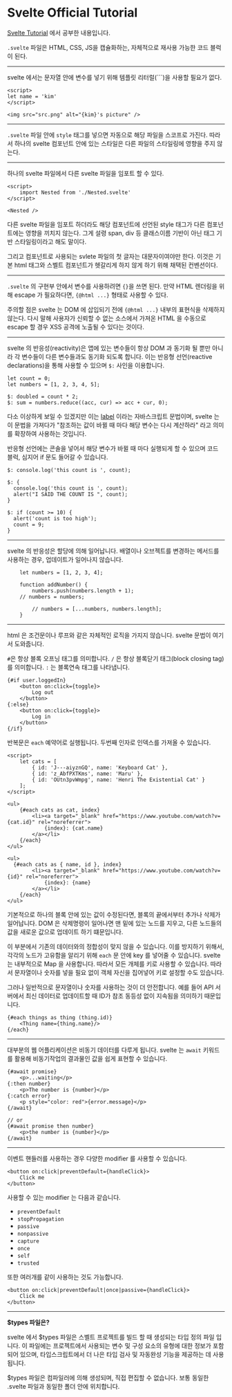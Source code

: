 # Svelte Official Tutorial

[Svelte Tutorial](https://svelte.dev/tutorial/basics) 에서 공부한 내용입니다.

`.svelte` 파일은 HTML, CSS, JS을 캡슐화하는, 자체적으로 재사용 가능한 코드 블럭이 된다.

---

svelte 에서는 문자열 안에 변수를 넣기 위해 템플릿 리터럴(`\``)을 사용할 필요가 없다.

```
<script>
let name = 'kim'
</script>

<img src="src.png" alt="{kim}'s picture" />
```

---

`.svelte` 파일 안에 `style` 태그를 넣으면 자동으로 해당 파일을 스코프로 가진다.
따라서 하나의 svelte 컴포넌트 안에 있는 스타일은 다른 파일의 스타일링에 영향을 주지 않는다.

---

하나의 svelte 파일에서 다른 svelte 파일을 임포트 할 수 있다.

```
<script>
	import Nested from './Nested.svelte'
</script>

<Nested />
```

다른 svelte 파일을 임포트 하더라도 해당 컴포넌트에 선언된 style 태그가 다른 컴포넌트에는 영향을 끼치지 않는다.
그게 설령 span, div 등 클래스이름 기반이 아닌 태그 기반 스타일링이라고 해도 말이다.

그리고 컴포넌트로 사용되는 svlete 파일의 첫 글자는 대문자이여야만 한다. 이것은 기본 html 태그와 스벨트 컴포넌트가 헷갈리게 하지 않게 하기 위해 채택된 컨벤션이다.

---

`.svelte` 의 구현부 안에서 변수를 사용하려면 `{}`을 쓰면 된다. 만약 HTML 렌더링을 위해 escape 가 필요하다면, `{@html ...}` 형태로 사용할 수 있다.

주의할 점은 svelte 는 DOM 에 삽입되기 전에 `{@html ...}` 내부의 표현식을 삭제하지 않는다.
다시 말해 사용자가 신뢰할 수 없는 소스에서 가져온 HTML 을 수동으로 escape 할 경우 XSS 공격에 노출될 수 있다는 것이다.

---

svelte 의 반응성(reactivity)은 앱에 있는 변수들이 항상 DOM 과 동기화 될 뿐만 아니라 각 변수들이 다른 변수들과도 동기화 되도록 합니다.
이는 반응형 선언(reactive declarations)을 통해 사용할 수 있으며 `$:` 사인을 이용합니다.

```
let count = 0;
let numbers = [1, 2, 3, 4, 5];

$: doubled = count * 2;
$: sum = numbers.reduce((acc, cur) => acc + cur, 0);

```

다소 이상하게 보일 수 있겠지만 이는 [label](https://developer.mozilla.org/en-US/docs/Web/JavaScript/Reference/Statements/label) 이라는 자바스크립트 문법이며, svelte 는 이 문법을 가져다가 "참조하는 값이 바뀔 때 마다 해당 변수는 다시 계산하라" 라고 의미를 확장하여 사용하는 것입니다.

반응형 선언에는 콘솔을 넣어서 해당 변수가 바뀔 때 마다 실행되게 할 수 있으며 코드 블럭, 심지어 if 문도 들어갈 수 있습니다.

```
$: console.log('this count is ', count);

$: {
  console.log('this count is ', count);
  alert("I SAID THE COUNT IS ", count);
}

$: if (count >= 10) {
  alert('count is too high');
  count = 9;
}

```

---

svelte 의 반응성은 할당에 의해 일어납니다. 배열이나 오브젝트를 변경하는 메서드를 사용하는 경우, 업데이트가 일어나지 않습니다.

```
	let numbers = [1, 2, 3, 4];

	function addNumber() {
		numbers.push(numbers.length + 1);
    // numbers = numbers;

		// numbers = [...numbers, numbers.length];
	}
```

---

html 은 조건문이나 루프와 같은 자체적인 로직을 가지지 않습니다.
svelte 문법이 여기서 도와줍니다.

`#`은 항상 블록 오프닝 태그를 의미합니다. `/` 은 항상 블록닫기 태그(block closing tag)를 의미합니다. `:` 는 블록연속 태그를 나타냅니다.

```
{#if user.loggedIn}
	<button on:click={toggle}>
		Log out
	</button>
{:else}
	<button on:click={toggle}>
		Log in
	</button>
{/if}
```

반복문은 `each` 예약어로 실행됩니다. 두번째 인자로 인덱스를 가져올 수 있습니다.

```
<script>
	let cats = [
		{ id: 'J---aiyznGQ', name: 'Keyboard Cat' },
		{ id: 'z_AbfPXTKms', name: 'Maru' },
		{ id: 'OUtn3pvWmpg', name: 'Henri The Existential Cat' }
	];
</script>

<ul>
	{#each cats as cat, index}
		<li><a target="_blank" href="https://www.youtube.com/watch?v={cat.id}" rel="noreferrer">
			{index}: {cat.name}
		</a></li>
	{/each}
</ul>

<ul>
  {#each cats as { name, id }, index}
		<li><a target="_blank" href="https://www.youtube.com/watch?v={id}" rel="noreferrer">
			{index}: {name}
		</a></li>
	{/each}
</ul>
```

기본적으로 하나의 블록 안에 있는 값이 수정된다면, 블록의 끝에서부터 추가나 삭제가 일어납니다.
DOM 은 삭제명령이 일어나면 맨 밑에 있는 노드를 지우고, 다른 노드들의 값을 새로운 값으로 업데이트 하기 떄문입니다.

이 부분에서 기존의 데이터와의 정합성이 맞지 않을 수 있습니다.
이를 방지하기 위해서, 각각의 노드가 고유함을 알리기 위해 `each` 문 안에 key 를 넣어줄 수 있습니다.
svelte 는 내부적으로 Map 을 사용합니다. 따라서 모든 개체를 키로 사용할 수 있습니다. 따라서 문자열이나 숫자를 넣을 필요 없이 객체 자신을 집어넣어 키로 설정할 수도 있습니다.

그러나 일반적으로 문자열이나 숫자를 사용하는 것이 더 안전합니다. 예를 들어 API 서버에서 최신 데이터로 업데이트할 때 ID가 참조 동등성 없이 지속됨을 의미하기 때문입니다.

```
{#each things as thing (thing.id)}
	<Thing name={thing.name}/>
{/each}
```

---

대부분의 웹 어플리케이션은 비동기 데이터를 다루게 됩니다. svelte 는 `await` 키워드를 활용해 비동기작업의 결과물인 값을 쉽게 표현할 수 있습니다.

```
{#await promise}
	<p>...waiting</p>
{:then number}
	<p>The number is {number}</p>
{:catch error}
	<p style="color: red">{error.message}</p>
{/await}

// or
{#await promise then number}
	<p>the number is {number}</p>
{/await}
```

---

이벤트 핸들러를 사용하는 경우 다양한 modifier 를 사용할 수 있습니다.

```
<button on:click|preventDefault={handleClick}>
	Click me
</button>
```

사용할 수 있는 modifier 는 다음과 같습니다.

- `preventDefault`
- `stopPropagation`
- `passive`
- `nonpassive`
- `capture`
- `once`
- `self`
- `trusted`

또한 여러개를 같이 사용하는 것도 가능합니다.

```
<button on:click|preventDefault|once|passive={handleClick}>
	Click me
</button>
```

---

**$types 파일은?**

svelte 에서 $types 파일은 스벨트 프로젝트를 빌드 할 때 생성되는 타입 정의 파일 입니다. 이 파일에는 프로젝트에서 사용되는 변수 및 구성 요소의 유형에 대한 정보가 포함되어 있으며, 타입스크립트에서 더 나은 타입 검사 및 자동완성 기능을 제공하는 데 사용됩니다.

$types 파일은 컴파일러에 의해 생성되며, 직접 편집할 수 없습니다. 보통 동일한 .svelte 파일과 동일한 폴더 안에 위치합니다.
